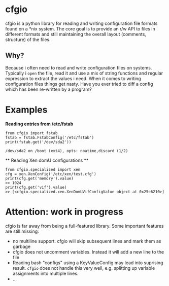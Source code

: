 cfgio
=====

cfgio is a python library for reading and writing configuration file formats found on a *nix system. The core goal is to provide an r/w API to files in different formats and still maintaining the overall layout (comments, structure) of the files.


## Why?
Because i often need to read and write configuration files on systems. Typically i `open` the file, read it and use a mix of string functions and regular expression to extract the values i need. When it comes to writing configuration files things get nasty. Have you ever tried to diff a config which has been re-written by a program?

# Examples

**Reading entries from /etc/fstab**

	from cfgio import fstab
	fstab = fstab.FstabConfig('/etc/fstab')
	print(fstab.get('/dev/sda2'))

	/dev/sda2 on /boot (ext4), opts: noatime,discard (1/2)


** Reading Xen domU configurations **

    from cfgio.specialized import xen
    cfg = xen.XenConfig('/etc/xen/test.cfg')
    print(cfg.get('memory').value)
    >> 1024
    print(cfg.get('vif').value)
    >> [<cfgio.specialized.xen.XenDomUVifConfigValue object at 0x25e6210>]


# Attention: work in progress

cfgio is far away from being a full-featured library. Some important features are still missing:

* no multiline support. cfgio will skip subsequent lines and mark them as garbage
* cfgio does not uncomment variables. Instead it will add a new line to the file
* Reading bash "configs" using a KeyValueConfig may lead into suprising result. `cfgio` does not handle this very well, e.g. splitting up variable assignments into multiple lines.
* ...